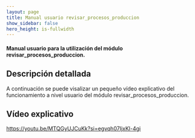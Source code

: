 ```yaml
---
layout: page
title: Manual usuario revisar_procesos_produccion
show_sidebar: false
hero_height: is-fullwidth
---
```


#### Manual usuario para la utilización del módulo revisar_procesos_produccion.

## Descripción detallada

A continuación se puede visalizar un pequeño vídeo explicativo del funcionamiento a nivel usuario del módulo revisar_procesos_produccion.

## Vídeo explicativo

https://youtu.be/MTQGyUJCuKk?si=egvqh07IjxKl-4gi
